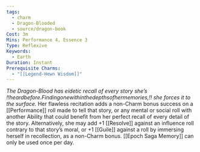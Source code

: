 ```yaml
---
tags:
  - charm
  - Dragon-Blooded
  - source/dragon-book
Cost: 3m
Mins: Performance 4, Essence 3
Type: Reflexive
Keywords:
  - Earth
Duration: Instant
Prerequisite Charms:
  - "[[Legend-Hewn Wisdom]]"
---
```

*The Dragon-Blood has eidetic recall of every story she’s !!heardbefore.Findingonewithinthedepthsofhermemories,!! she forces it to the surface.*
Her flawless recitation adds a non-Charm bonus success on a [[Performance]] roll made to tell that story, or any mental or social roll with another Ability that could benefit from her perfect recall of every detail of the story. Alternatively, she may add +1 [[Resolve]] against an influence roll contrary to that story’s moral, or +1 [[Guile]] against a roll by immersing herself in recollection, as a non-Charm bonus. [[Epoch Saga Memory]] can only be used once per day.